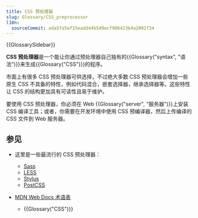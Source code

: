 ```yaml
---
title: CSS 预处理器
slug: Glossary/CSS_preprocessor
l10n:
  sourceCommit: ada5fa5ef15eadd44b549ecf906423b4a2092f34
---
```


{{GlossarySidebar}}

**CSS 预处理器**是一个能让你通过预处理器自己独有的{{Glossary("syntax", "语法")}}来生成{{Glossary("CSS")}}的程序。

市面上有很多 CSS 预处理器可供选择，不过绝大多数 CSS 预处理器会增加一些原生 CSS 不具备的特性，例如代码混合，嵌套选择器，继承选择器等。这些特性让 CSS 的结构更加具有可读性且易于维护。

要使用 CSS 预处理器，你必须在 Web {{Glossary("server", "服务器")}}上安装 CSS 编译工具；或者，你需要在开发环境中使用 CSS 预编译器，然后上传编译的 CSS 文件到 Web 服务器。

## 参见

- 这里是一些最流行的 CSS 预处理器：

  - [Sass](https://sass-lang.com/)
  - [LESS](https://lesscss.org/)
  - [Stylus](https://stylus-lang.com/)
  - [PostCSS](https://postcss.org/)

- [MDN Web Docs 术语表](/zh-CN/docs/Glossary)

  - {{Glossary("CSS")}}
